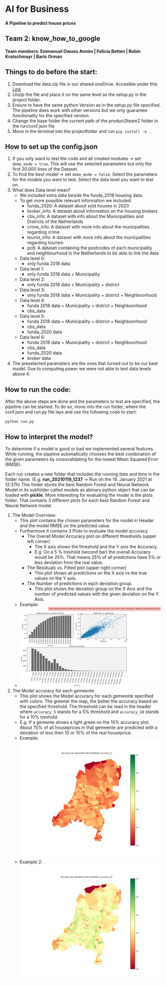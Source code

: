 # AI for Business
#### A Pipeline to predict house prices

## Team 2: know_how_to_google
#### Team members: Emmanuel Owusu Annim | Felicia Betten | Robin Kratschmayr | Baris Orman

## Things to do before the start:
1. Download the data.zip file in our shared oneDrive. Accesible under this [Link](https://icthva-my.sharepoint.com/:u:/g/personal/baris_orman_hva_nl/EVboGyq1MNdPn-UpxRvaqhsBzHoZh8wxW4it8IKnsm3Dwg?email=r.pinosio%40hva.nl&e=SAJMIx)
2. Unzip the file and place it on the same level as the setup.py in the project folder.
3. Ensure to have the same python Version as in the setup.py file specified. The pipeline does work with other versions but we only guarantee functionality for the specified version.
4. Change the base folder the current path of the product3team2 folder in the run/conf.json file
5. Move in the terminal into the projectfolder and run `pip install -e .`

## How to set up the config.json

1. If you only want to test the code and all created modules -> set `demo_mode = true`. This will use the selected parameters but only the first 20.000 lines of the Dataset.
2. To find the best model -> set `demo_mode = false`. Select the parameters for the models you want to test. Select the data level you want to test on.
3. What does Data level mean?
   - We included extra data beside the funda_2018 housing data.
   - To get more possible relevant information we included:
     - funda_2020: A dataset about sold houses in 2020
     - broker_info: A dataset about information on the housing brokers
     - cbs_info: A dataset with info about the Municipalities and Districts of the Netherlands
     - crime_info: A dataset with more info about the municpalities regarding crime
     - tourist_info: A dataset with more info about the municpalities regarding tourism
     - pc6: A dataset containing the postcodes of each municipality and neighbourhood in the Netherlands to be able to link the data
   - Data level 0:
     - only funda 2018 data
   - Data level 1:
     - only funda 2018 data + Municipality
   - Data level 2:
     - only funda 2018 data + Municipality + district
   - Data level 3:
     - only funda 2018 data + Municipality + district + Neighboorhood
   - Data level 4:
     - funda 2018 data + Municipality + district + Neighboorhood
     - cbs_data
   - Data level 5:
     - funda 2018 data + Municipality + district + Neighboorhood
     - cbs_data
     - funda_2020 data
   - Data level 6:
     - funda 2018 data + Municipality + district + Neighboorhood
     - cbs_data
     - funda_2020 data
     - broker data
4. The preselected parameters are the ones that turned out to be our best model. Due to computing power we were not able to test data levels above 4.

## How to run the code:
After the above steps are done and the parameters to test are specified, the pipeline can be started. To do so, move into the run folder, where the conf.json and run.py file lays and use the following code to start:
```
python run.py
```

## How to interpret the model?
To determine if a model is good or bad we implemented several features. 
While running, the pipeline automatically chooses the best combination of the given parameters by crossvalidating for the lowest Mean Squared Error (RMSE). 

Each run creates a new folder that includes the running date and time in the folder name. (E.g. **run_20210119_1237** -> Run on the 19. January 2021 at 12:37h) This folder stores the best Random Forest and Neural Network Model in its subfolder called models as abinary python object that can be loaded with **pickle**. More interesting for evaluating the model is the plots folder. That contains 3 different plots for each best Random Forest and Neural Network model.

1. The Model Overview:
   - This plot contains the chosen parameters for the model in Header and the model RMSE on the predicted value.
   - Furthermore it contains 3 Plots to evaluate the model accuracy
     - The Overall Model Accuracy plot on different thresholds (upper left corner)
       - The X axis shows the threshold and the Y axis the Accuracy. 
       - E.g. On a 5 % treshold (second bar) the overall Accuracy would be 25%. That means 25% of all predictions have 5% or less deviation from the real value.
     - The Residuals vs. Fitted plot (upper right corner)
       - This plot shows all predictions on the X axis vs the true values on the Y axis.
     - The Number of predictions in each deviation group.
       - This plot shows the deviation group on the X Axis and the number of predicted values with the given deviation on the Y Axis. 
   - Example: 
   - ![Example Plot 1](images/model_overview.png)
2. The Model accuracy for each gemeente.
    - This plot shows the Model accuracy for each gemeente specified with colors. The greener the map, the better the accuracy based on the specified threshold. The threshold can be read in the header where `accuracy_5` stands for a 5% threshold and `accuracy_10` stands for a 10% treshold. 
    - E.g. If a gemente shows a light green on the 10% accuracy plot. About 70% of all houseprices in that gemeente are predicted with a deviation of less then 10 or 10% of the real houseprice.
    - Example: ![Example Plot 2](images/model_accuracy_5.png)
    - Example 2: ![Example Plot 2](images/model_accuracy_10.png)
